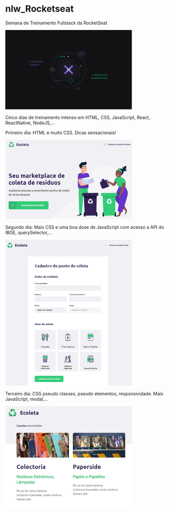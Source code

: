 # nlw_Rocketseat
Semana de Treinamento Fullstack da RocketSeat

<img src="img/img1.jpg" width="400">

Cinco dias de treinamento intenso em HTML, CSS, JavaScript, React, ReactNative, NodeJS,...

Primeiro dia:
HTML e muito CSS. Dicas sensacionais!

<img src="img/img2.jpg" width="400">

Segundo dia: 
Mais CSS e uma boa dose de JavaScript com acesso a API do IBGE, querySelector,...

<img src="img/img3.jpg" width="400">

Terceiro dia:
CSS pseudo classes, pseudo elementos, responsividade. Mais JavaScript, modal,...

<img src="img/img4.jpg" width="400">

